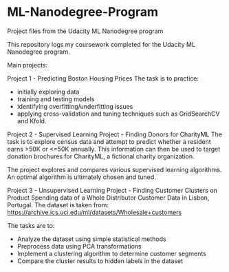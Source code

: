 # ML-Nanodegree-Program
Project  files from the Udacity ML Nanodegree program

This repository logs my coursework completed for the Udacity ML Nanodegree program.

Main projects:

Project 1 - Predicting Boston Housing Prices
The task is to practice:
- initially exploring data
- training and testing models
- identifying overfitting/underfitting issues
- applying cross-validation and tuning techniques such as GridSearchCV and Kfold.

Project 2 - Supervised Learning Project - Finding Donors for CharityML
The task is to explore census data and attempt to predict whether a resident earns >50K or <=50K annually. This information can then be used to target donation brochures for CharityML, a fictional charity organization.

The project explores and compares various supervised learning algorithms. An optimal algorithm is ultimately chosen and tuned.

Project 3 - Unsupervised Learning Project - Finding Customer Clusters on Product Spending data of a Whole Distributor Customer Data in Lisbon, Portugal.
The dataset is taken from: https://archive.ics.uci.edu/ml/datasets/Wholesale+customers

The tasks are to:
- Analyze the dataset using simple statistical methods
- Preprocess data using PCA transformations
- Implement a clustering algorithm to determine customer segments
- Compare the cluster results to hidden labels in the dataset

